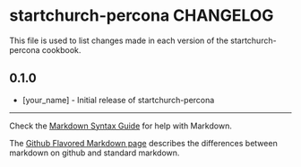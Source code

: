 startchurch-percona CHANGELOG
=============================

This file is used to list changes made in each version of the startchurch-percona cookbook.

0.1.0
-----
- [your_name] - Initial release of startchurch-percona

- - -
Check the [Markdown Syntax Guide](http://daringfireball.net/projects/markdown/syntax) for help with Markdown.

The [Github Flavored Markdown page](http://github.github.com/github-flavored-markdown/) describes the differences between markdown on github and standard markdown.
